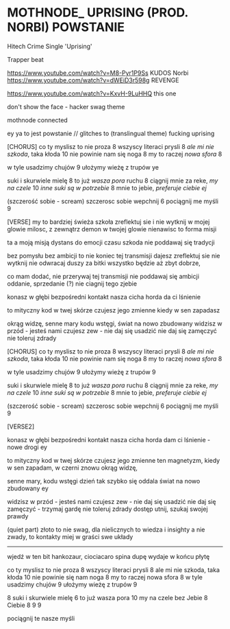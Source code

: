 # MOTHNODE_ UPRISING (PROD. NORBI) POWSTANIE
Hitech Crime Single 'Uprising'

Trapper beat

https://www.youtube.com/watch?v=M8-Pyr1P9Ss KUDOS
Norbi
https://www.youtube.com/watch?v=dWEiD3r598g REVENGE

https://www.youtube.com/watch?v=KxvH-9LuHHQ this one

don't show the face - hacker swag theme

mothnode
connected

ey ya
to jest powstanie // glitches to (translingual theme)
fucking uprising

[CHORUS]
co ty myslisz to nie proza 8
wszyscy literaci prysli 8
_ale mi nie szkoda_, taka kłoda 10
nie powinie nam się noga 8
my to raczej _nowa sfora_ 8

w tyle usadzimy chujów 9
ułożymy wieżę z trupów ye

suki i skurwiele mielę 8
to już _wasza pora_ ruchu 8
ciągnij mnie za reke, _my na czele_ 10
_inne suki są w potrzebie_ 8
mnie to jebie, _preferuje ciebie ej_

(szczerość sobie - scream)
szczerosc sobie wepchnij 6
pociągnij me myśli 9

[VERSE]
my to bardziej świeża szkoła
zreflektuj sie i nie wytknij
w mojej glowie milosc, z zewnątrz demon
w twojej glowie nienawisc to forma misji

ta a moją misją dystans do emocji czasu szkoda
nie poddawaj się tradycji

bez pomysłu bez ambicji
to nie koniec tej transmisji
dajesz zreflektuj sie nie wytknij
nie odwracaj duszy za bitki
wszystko będzie aż zbyt dobrze,

co mam dodać, nie przerywaj tej transmisji
nie poddawaj się ambicji
oddanie, sprzedanie (?)
nie ciagnij tego zjebie

konasz w głębi 
bezpośredni kontakt
nasza cicha horda 
da ci lśnienie

to mityczny kod 
w twej skórze
czujesz jego zmienne
kiedy w sen zapadasz

okrąg widzę, senne mary
kodu wstęgi, świat na nowo zbudowany
widzisz w przód - jesteś nami 
czujesz zew - nie daj się usadzić
nie daj się zamęczyć
nie toleruj zdrady





[CHORUS]
co ty myslisz to nie proza 8
wszyscy literaci prysli 8
_ale mi nie szkoda_, taka kłoda 10
nie powinie nam się noga 8
my to raczej _nowa sfora_ 8

w tyle usadzimy chujów 9
ułożymy wieżę z trupów 9

suki i skurwiele mielę 8
to już _wasza pora_ ruchu 8
ciągnij mnie za reke, _my na czele_ 10
_inne suki są w potrzebie_ 8
mnie to jebie, _preferuje ciebie ej_

(szczerość sobie - scream)
szczerosc sobie wepchnij 6
pociągnij me myśli 9

[VERSE2]

konasz w głębi 
bezpośredni kontakt
nasza cicha horda 
dam ci lśnienie - nowe drogi ey

to mityczny kod 
w twej skórze
czujesz jego zmienne
ten magnetyzm, 
kiedy w sen zapadam, w czerni
znowu okrąg widzę, 

senne mary, kodu wstęgi
dzień tak szybko się oddala
świat na nowo zbudowany ey

widzisz w przód - jesteś nami 
czujesz zew - nie daj się usadzić
nie daj się zamęczyć - trzymaj gardę
nie toleruj zdrady
dostęp utnij, 
szukaj swojej prawdy

(quiet part)
złoto to nie swag,
dla nielicznych to 
wiedza i insighty
a nie zwady, to kontakty
miej w graści swe układy

------------------

wjedź w ten bit hankozaur,
ciociacaro spina dupę 
wydaje w końcu płytę


co ty myslisz to nie proza 8
wszyscy literaci prysli 8
ale mi nie szkoda, taka kłoda 10
nie powinie się nam noga 8
my to raczej nowa sfora 8
w tyle usadzimy chujów 9
ułożymy wieżę z trupów 9

8 suki i skurwiele mielę 
6 to już wasza pora
10 my na czele bez 
Jebie 8
Ciebie 8
9
9


pociągnij te nasze myśli

